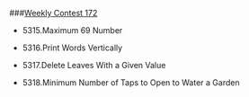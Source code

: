 ###[Weekly Contest 172](https://leetcode.com/contest/weekly-contest-172)

- 5315.Maximum 69 Number

- 5316.Print Words Vertically

- 5317.Delete Leaves With a Given Value

- 5318.Minimum Number of Taps to Open to Water a Garden
